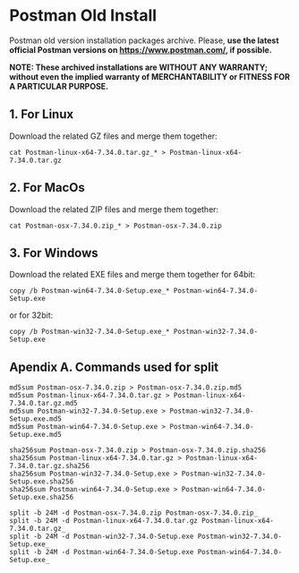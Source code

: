 # Postman Old Install

Postman old version installation packages archive. Please, **use the latest official Postman versions on https://www.postman.com/, if possible.**

**NOTE: These archived installations are WITHOUT ANY WARRANTY; without even the implied warranty of MERCHANTABILITY or FITNESS FOR A PARTICULAR PURPOSE.**

## 1. For Linux
Download the related GZ files and merge them together:
```
cat Postman-linux-x64-7.34.0.tar.gz_* > Postman-linux-x64-7.34.0.tar.gz
```

## 2. For MacOs
Download the related ZIP files and merge them together:
```
cat Postman-osx-7.34.0.zip_* > Postman-osx-7.34.0.zip
```

## 3. For Windows
Download the related EXE files and merge them together for 64bit:
```
copy /b Postman-win64-7.34.0-Setup.exe_* Postman-win64-7.34.0-Setup.exe
```
or for 32bit:
```
copy /b Postman-win32-7.34.0-Setup.exe_* Postman-win32-7.34.0-Setup.exe
```

## Apendix A. Commands used for split
```
md5sum Postman-osx-7.34.0.zip > Postman-osx-7.34.0.zip.md5
md5sum Postman-linux-x64-7.34.0.tar.gz > Postman-linux-x64-7.34.0.tar.gz.md5
md5sum Postman-win32-7.34.0-Setup.exe > Postman-win32-7.34.0-Setup.exe.md5
md5sum Postman-win64-7.34.0-Setup.exe > Postman-win64-7.34.0-Setup.exe.md5

sha256sum Postman-osx-7.34.0.zip > Postman-osx-7.34.0.zip.sha256
sha256sum Postman-linux-x64-7.34.0.tar.gz > Postman-linux-x64-7.34.0.tar.gz.sha256
sha256sum Postman-win32-7.34.0-Setup.exe > Postman-win32-7.34.0-Setup.exe.sha256
sha256sum Postman-win64-7.34.0-Setup.exe > Postman-win64-7.34.0-Setup.exe.sha256

split -b 24M -d Postman-osx-7.34.0.zip Postman-osx-7.34.0.zip_
split -b 24M -d Postman-linux-x64-7.34.0.tar.gz Postman-linux-x64-7.34.0.tar.gz_
split -b 24M -d Postman-win32-7.34.0-Setup.exe Postman-win32-7.34.0-Setup.exe_
split -b 24M -d Postman-win64-7.34.0-Setup.exe Postman-win64-7.34.0-Setup.exe_
```


